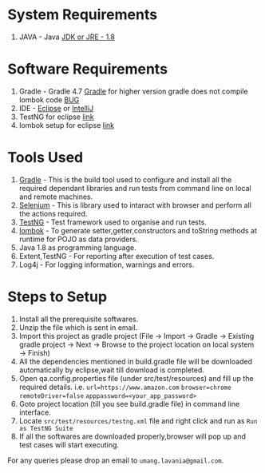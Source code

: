 # System Requirements

1. JAVA - Java [JDK or JRE - 1.8](https://www.oracle.com/technetwork/java/javase/downloads/index.html)

# Software Requirements

1. Gradle - Gradle 4.7 [Gradle](https://gradle.org/install) for higher version gradle does not compile lombok code [BUG](https://github.com/rzwitserloot/lombok/issues/1945)
2. IDE - [Eclipse](https://www.eclipse.org/downloads/) or [IntelliJ](https://www.jetbrains.com/idea/download/#section=mac)
3. TestNG for eclipse [link](https://www.jetbrains.com/idea/download/#section=mac)
4. lombok setup for eclipse [link](https://projectlombok.org/setup/eclipse)

# Tools Used
1. [Gradle](https://gradle.org) - This is the build tool used to configure and install all the required dependant libraries and run tests from command line on local and remote machines.
2. [Selenium](https://www.seleniumhq.org/) - This is library used to intaract with browser and perform all the actions required.
3. [TestNG](https://testng.org/doc/index.html) - Test framework used to organise and run tests.
4. [lombok](https://projectlombok.org/) - To generate setter,getter,constructors and toString methods at runtime for POJO as data providers. 
5. Java 1.8 as programming language.
6. Extent,TestNG - For reporting after execution of test cases.
7. Log4j - For logging information, warnings and errors.

# Steps to Setup
1. Install all the prerequisite softwares. 
2. Unzip the file which is sent in email.
3. Import this project as gradle project (File -> Import -> Gradle -> Existing gradle project -> Next -> Browse to the project location on local system -> Finish)
4. All the dependencies mentioned in build.gradle file will be downloaded automatically by eclipse,wait till download is completed.
5. Open qa.config.properties file (under src/test/resources) and fill up the required details.
i.e. 	`url=https://www.amazon.com`
		`browser=chrome`
		`remoteDriver=false`
		`apppassword=<your_app_password>`
6. Goto project location (till you see build.gradle file) in command line interface.
7. Locate `src/test/resources/testng.xml` file and right click and run as `Run as TestNG Suite`
8. If all the softwares are downloaded properly,browser will pop up and test cases will start executing.

For any queries please drop an email to `umang.lavania@gmail.com`.
